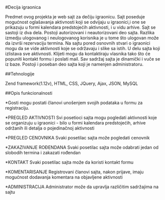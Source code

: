 #Decija igraonica

Predmet ovog projekta je web sajt za dečiju igraonicu. Sajt poseduje mogućnost oglašavanja aktivnosti koji se odvijaju u igraonici,i one se prikazuju u formi kalendara predstojećih aktivnosti, i u vidu arhive.
Sajt se sastoji iz dva dela. Postoji autorizovani i neautorizovani deo sajta. Razlika izmedju ulogovanog i neulogovanog korisnika je u tome što ulogovan može da izvrši rezervaciju termina.
Na sajtu pored osnovnih stvari o igraonici mogu da se vide aktivnosti koje se održavaju i slike sa istih. U delu sajta koji izlistava sve aktivnosti. Klijeti mogu da kontaktiraju vlasnika tako što će popuniti kontakt formu i poslati mail. Sav sadržaj sajta je dinamički i vuče se iz baze. Postoji i poseban deo sajta koji je namenjen administratoru.
 
 
 ##Tehnologije
 
 Zend framework(1.12v), HTML, CSS, JQuery, Ajax, JSON, MySQL
 
 ##Opis funkcionalnosti
 
*Gosti mogu postati članovi unošenjem svojih podataka u formu za registraciju. 

*PREGLED AKTIVNOSTI 
Svi posetioci sajta mogu pogledati aktivnosti koje se organizuju u igraonici - bilo u formi kalendara predstojećih, arhive održanih ili detalja o pojedinačnoj aktivnosti

*PREGLED CENOVNIKA 
Svaki posetilac sajta može pogledati cenovnik 

*ZAKAZIVANJE ROĐENDANA
 Svaki posetilac sajta može odabrati jedan od slobodih termina i zakazati rođendan 

*KONTAKT
 Svaki posetilac sajta može da koristi kontakt formu 

*KOMENTARISANJE
 Registrovani članovi sajta, nakon prijave, imaju mogućnost dodavanja komentara na objavljene aktivnosti 

*ADMINISTRACIJA
 Administrator može da upravlja različitim sadržajima na sajtu

